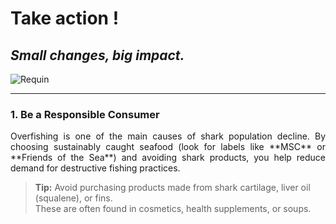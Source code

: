 # Take action !
## *Small changes, big impact.*

![Requin](https://github.com/user-attachments/assets/1da6f5a5-2547-4b2d-9364-660c7aafa13d)

---

### 1. Be a Responsible Consumer

<p align="justify">
Overfishing is one of the main causes of shark population decline. By choosing sustainably caught seafood (look for labels like **MSC** or **Friends of the Sea**) and avoiding shark products, you help reduce demand for destructive fishing practices.
</p>

> **Tip:** Avoid purchasing products made from shark cartilage, liver oil (squalene), or fins.  
> These are often found in cosmetics, health supplements, or soups.
